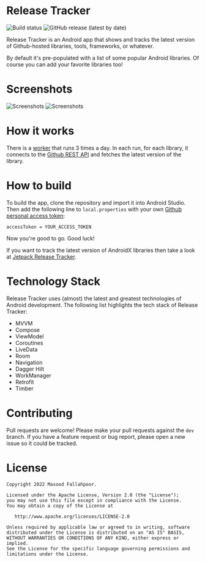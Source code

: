 # Release Tracker
![Build status](https://github.com/masoodfallahpoor/ReleaseTracker/actions/workflows/build.yml/badge.svg?branch=dev)
![GitHub release (latest by date)](https://img.shields.io/github/v/release/masoodfallahpoor/ReleaseTracker?label=Latest%20version)

Release Tracker is an Android app that shows and tracks the latest version of Github-hosted
libraries, tools, frameworks, or whatever.

By default it's pre-populated with a list of some popular Android libraries. Of course you can add
your favorite libraries too!

# Screenshots

![Screenshots](/screenshots/screenshots_1.png?raw=true "Screenshots")
![Screenshots](/screenshots/screenshots_2.png?raw=true "Screenshots")

# How it works
There is a [worker](https://developer.android.com/topic/libraries/architecture/workmanager) that runs 3 times a day. In each run, for each library, it connects to the [Github REST API](https://docs.github.com/en/free-pro-team@latest/rest) and fetches the latest version of the library.

# How to build
To build the app, clone the repository and import it into Android Studio. Then add the following line to `local.properties` with your own [Github personal access token](https://github.com/settings/tokens):

`accessToken = YOUR_ACCESS_TOKEN`

Now you're good to go. Good luck!

If you want to track the latest version of AndroidX libraries then take a look at [Jetpack Release Tracker](https://github.com/lmj0011/jetpack-release-tracker).

# Technology Stack
Release Tracker uses (almost) the latest and greatest technologies of Android development. The following list highlights
the tech stack of Release Tracker:
- MVVM
- Compose
- ViewModel
- Coroutines
- LiveData
- Room
- Navigation
- Dagger Hilt
- WorkManager
- Retrofit
- Timber

# Contributing
Pull requests are welcome! Please make your pull requests against the `dev` branch. If you have a
feature request or bug report, please open a new issue so it could be tracked.

License
=======

    Copyright 2022 Masood Fallahpoor.

    Licensed under the Apache License, Version 2.0 (the "License");
    you may not use this file except in compliance with the License.
    You may obtain a copy of the License at

       http://www.apache.org/licenses/LICENSE-2.0

    Unless required by applicable law or agreed to in writing, software
    distributed under the License is distributed on an "AS IS" BASIS,
    WITHOUT WARRANTIES OR CONDITIONS OF ANY KIND, either express or implied.
    See the License for the specific language governing permissions and
    limitations under the License.
